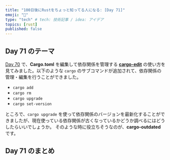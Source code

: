 ```yaml
---
title: "100日後にRustをちょっと知ってる人になる: [Day 71]"
emoji: "🦀"
type: "tech" # tech: 技術記事 / idea: アイデア
topics: [rust]
published: false
---
```

## Day 71 のテーマ

[Day 70](https://zenn.dev/shinyay/articles/hello-rust-day068) で、**Cargo.toml** を編集して依存関係を管理する **[cargo-edit](https://github.com/killercup/cargo-edit)** の使い方を見てみました。以下のような `cargo` のサブコマンドが追加されて、依存関係の管理・編集を行うことができました。

- `cargo add`
- `cargo rm`
- `cargo upgrade`
- `cargo set-version`

ところで、`cargo upgrade` を使って依存関係のバージョンを最新化することができましたが、現在使っている依存関係が古くなっているかどうか調べるにはどうしたらいいでしょうか。
そのような時に役立ちそうなのが、**cargo-outdated** です。

## Day 71 のまとめ